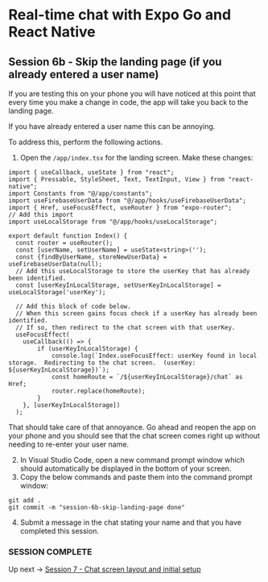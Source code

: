 # Real-time chat with Expo Go and React Native
## Session 6b - Skip the landing page (if you already entered a user name)

If you are testing this on your phone you will have noticed at this point that every time you make a change in code, the app will take you back to the landing page.  

If you have already entered a user name this can be annoying.

To address this, perform the following actions.

1. Open the `/app/index.tsx` for the landing screen.  Make these changes:
```tsx
import { useCallback, useState } from "react";
import { Pressable, StyleSheet, Text, TextInput, View } from "react-native";
import Constants from "@/app/constants";
import useFirebaseUserData from "@/app/hooks/useFirebaseUserData";
import { Href, useFocusEffect, useRouter } from "expo-router";
// Add this import
import useLocalStorage from "@/app/hooks/useLocalStorage";

export default function Index() {
  const router = useRouter();
  const [userName, setUserName] = useState<string>('');
  const {findByUserName, storeNewUserData} = useFirebaseUserData(null);
  // Add this useLocalStorage to store the userKey that has already been identified.
  const [userKeyInLocalStorage, setUserKeyInLocalStorage] = useLocalStorage('userKey');

  // Add this block of code below.
  // When this screen gains focus check if a userKey has already been identified.
  // If so, then redirect to the chat screen with that userKey.
  useFocusEffect(
    useCallback(() => {
        if (userKeyInLocalStorage) {
            console.log(`Index.useFocusEffect: userKey found in local storage.  Redirecting to the chat screen.  (userKey: ${userKeyInLocalStorage})`);
            const homeRoute = `/${userKeyInLocalStorage}/chat` as Href;
            router.replace(homeRoute);
        }
    }, [userKeyInLocalStorage])
  );
```

That should take care of that annoyance.  Go ahead and reopen the app on your phone and you should see that the chat screen comes right up without needing to re-enter your user name.

2. In Visual Studio Code, open a new command prompt window which should automatically be displayed in the bottom of your screen.
3. Copy the below commands and paste them into the command prompt window:
```
git add .
git commit -m "session-6b-skip-landing-page done"
```

4. Submit a message in the chat stating your name and that you have completed this session.

### SESSION COMPLETE

Up next -> [Session 7 - Chat screen layout and initial setup](session-7-chat-screen-layout-and-initial-setup.md)
